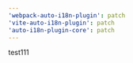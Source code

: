 ```yaml
---
'webpack-auto-i18n-plugin': patch
'vite-auto-i18n-plugin': patch
'auto-i18n-plugin-core': patch
---
```


test111
